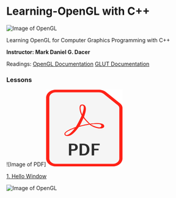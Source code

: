 
# Learning-OpenGL with C++
![Image of OpenGL](https://www.opengl.org/img/opengl_logo.png)

Learning OpenGL for Computer Graphics Programming with C++

**Instructor: Mark Daniel G. Dacer**

Readings:
[OpenGL Documentation](https://www.khronos.org/registry/OpenGL-Refpages/gl2.1/xhtml/)
[GLUT Documentation](https://www.opengl.org/resources/libraries/glut/spec3/spec3.html)

### Lessons

![Image of PDF]<img src="https://raw.githubusercontent.com/Jaeger47/Learning-OpenGL/master/_misc/pdf.png" width="200" height="200">

[1. Hello Window](https://github.com/Jaeger47/Learning-OpenGL/blob/master/1%20-%20Hello%20window/1%20-%20Hello_window.cpp)

![Image of OpenGL](https://live.staticflickr.com/65535/49939646833_7b6066f050_w.jpg)


